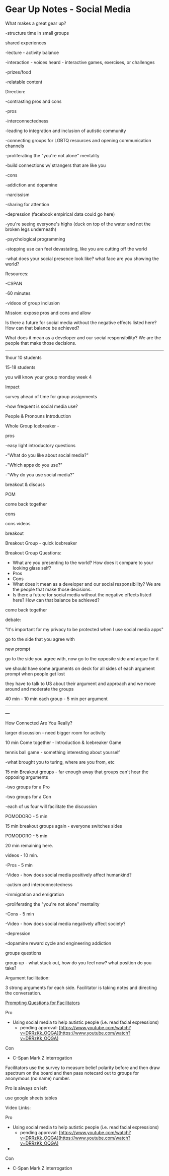 # Gear Up Notes - Social Media

What makes a great gear up?

-structure time in small groups

shared experiences

-lecture - activity balance

-interaction - voices heard - interactive games, exercises, or challenges

-prizes/food

-relatable content

Direction:

-contrasting pros and cons

-pros

-interconnectedness

-leading to integration and inclusion of autistic community

-connecting groups for LGBTQ resources and opening communication channels

-proliferating the "you're not alone" mentality

-build connections w/ strangers that are like you

-cons

-addiction and dopamine

-narcissism

-sharing for attention

-depression (facebook empirical data could go here)

-you're seeing everyone's highs (duck on top of the water and not the broken legs underneath)

-psychological programming

-stopping use can feel devastating, like you are cutting off the world

-what does your social presence look like? what face are you showing the world?

Resources:

-CSPAN

-60 minutes

-videos of group inclusion 

Mission: expose pros and cons and allow 

Is there a future for social media without the negative effects listed here? How can that balance be achieved?

What does it mean as a developer and our social responsibility? We are the people that make those decisions.

---

1hour 10 students

15-18 students

you will know your group monday week 4

Impact

survey ahead of time for group assignments

-how frequent is social media use?

People & Pronouns Introduction

Whole Group Icebreaker - 

pros 

-easy light introductory questions

-"What do you like about social media?"

-"Which apps do you use?"

-"Why do you use social media?"

breakout & discuss

POM

come back together

cons

cons videos

breakout

Breakout Group - quick icebreaker

Breakout Group Questions:

- What are you presenting to the world? How does it compare to your looking glass self?
- Pros
- Cons
- What does it mean as a developer and our social responsibility? We are the people that make those decisions.
- Is there a future for social media without the negative effects listed here? How can that balance be achieved?

come back together

debate: 

"It's important for my privacy to be protected when I use social media apps"

go to the side that you agree with

new prompt

go to the side you agree with, now go to the opposite side and argue for it

we should have some arguments on deck for all sides of each argument prompt when people get lost

they have to talk to US about their argument and approach and we move around and moderate the groups

40 min - 10 min each group - 5 min per argument

---

—

How Connected Are You Really?

larger discussion - need bigger room for activity

10 min Come together - Introduction & Icebreaker Game

tennis ball game - something interesting about yourself

-what brought you to turing, where are you from, etc

15 min Breakout groups  - far enough away that groups can't hear the opposing arguments

-two groups for a Pro

-two groups for a Con

-each of us four will facilitate the discussion

POMODORO - 5 min

15 min breakout groups again - everyone switches sides

POMODORO - 5 min

20 min remaining here.

videos - 10 min.

-Pros - 5 min

-Video - how does social media positively affect humankind?

-autism and interconnectedness

-immigration and emigration

-proliferating the "you're not alone" mentality

-Cons - 5 min

-Video - how does social media negatively affect society?

-depression

-dopamine reward cycle and engineering addiction

groups questions

group up - what stuck out, how do you feel now? what position do you take?

Argument facilitation:

3 strong arguments for each side. Facilitator is taking notes and directing the conversation.

[Prompting Questions for Facilitators](https://i.imgur.com/d6ZCKz5.png)

Pro

- Using social media to help autistic people (i.e. read facial expressions)
    - pending approval: [https://www.youtube.com/watch?v=DRRzKk_OQGA](https://www.youtube.com/watch?v=DRRzKk_OQGA)

Con

- C-Span Mark Z interrogation

Facilitators use the survey to measure belief polarity before and then draw spectrum on the board and then pass notecard out to groups for anonymous (no name) number.

Pro is always on left

use google sheets tables

Video Links:

Pro

- Using social media to help autistic people (i.e. read facial expressions)
    - pending approval: [https://www.youtube.com/watch?v=DRRzKk_OQGA](https://www.youtube.com/watch?v=DRRzKk_OQGA)
- 

Con

- C-Span Mark Z interrogation
